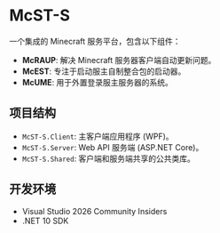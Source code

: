 # McST-S

一个集成的 Minecraft 服务平台，包含以下组件：

- **McRAUP**: 解决 Minecraft 服务器客户端自动更新问题。
- **McEST**: 专注于启动服主自制整合包的启动器。
- **McUME**: 用于外置登录服主服务器的系统。

## 项目结构

- `McST-S.Client`: 主客户端应用程序 (WPF)。
- `McST-S.Server`: Web API 服务端 (ASP.NET Core)。
- `McST-S.Shared`: 客户端和服务端共享的公共类库。

## 开发环境

- Visual Studio 2026 Community Insiders
- .NET 10 SDK
